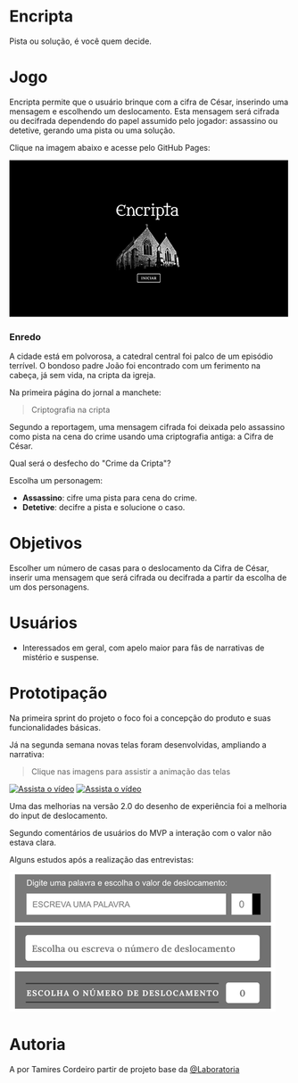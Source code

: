 # Encripta
Pista ou solução, é você quem decide.

# Jogo

Encripta permite que o usuário brinque com a cifra de César, inserindo uma mensagem e escolhendo um deslocamento. Esta mensagem será cifrada ou decifrada dependendo do papel assumido pelo jogador: assassino ou detetive, gerando uma pista ou uma solução.

Clique na imagem abaixo e acesse pelo GitHub Pages:

[![Página inicial](img/home_encripta.png)](https://mirescordeiro.github.io/SAP004-cipher/src/)

### Enredo

A cidade está em polvorosa, a catedral central foi palco de um episódio terrível. O bondoso padre João foi encontrado com um ferimento na cabeça, já sem vida, na cripta da igreja. 

Na primeira página do jornal a manchete: 

> Criptografia na cripta

Segundo a reportagem, uma mensagem cifrada foi deixada pelo assassino como pista na cena do crime usando uma criptografia antiga: a Cifra de César. 

Qual será o desfecho do "Crime da Cripta"?

Escolha um personagem:
- **Assassino**: cifre uma pista para cena do crime. 
- **Detetive**: decifre a pista e solucione o caso.

# Objetivos

Escolher um número de casas para o deslocamento da Cifra de César, inserir uma mensagem que será cifrada ou decifrada a partir da escolha de um dos personagens.

# Usuários

- Interessados em geral, com apelo maior para fãs de narrativas de mistério e suspense.

# Prototipação

Na primeira sprint do projeto o foco foi a concepção do produto e suas funcionalidades básicas.

Já na segunda semana novas telas foram desenvolvidas, ampliando a narrativa: 

> Clique nas imagens para assistir a animação das telas

[![Assista o vídeo](https://img.youtube.com/vi/il1v-E9n3sw/hqdefault.jpg)](https://youtu.be/il1v-E9n3sw)
[![Assista o vídeo](https://img.youtube.com/vi/_CVs5bAyc4o/hqdefault.jpg)](https://youtu.be/_CVs5bAyc4o)

Uma das melhorias na versão 2.0 do desenho de experiência foi a melhoria do input de deslocamento.

Segundo comentários de usuários do MVP a interação com o valor não estava clara. 

Alguns estudos após a realização das entrevistas:

[![Evolução dos layouts de input](img/estudos_input_deslocamento.png)](img/estudos_input_deslocamento.png)

# Autoria

A por Tamires Cordeiro partir de projeto base da [@Laboratoria](https://github.com/Laboratoria)
